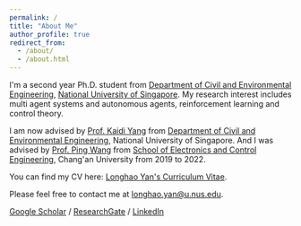```yaml
---
permalink: /
title: "About Me"
author_profile: true
redirect_from: 
  - /about/
  - /about.html
---
```


I'm a second year Ph.D. student from [Department of Civil and Environmental Engineering](https://cde.nus.edu.sg/cee/), [National University of Singapore](https://www.nus.edu.sg/). My research interest includes multi agent systems and autonomous agents, reinforcement learning and control theory.

I am now advised by [Prof. Kaidi Yang](https://sites.google.com/view/kaidiyang/) from [Department of Civil and Environmental Engineering](https://cde.nus.edu.sg/cee/), National University of Singapore. And I was advised by [Prof. Ping Wang](https://ise.sysu.edu.cn/teacher/teacher02/1406670.htm) from [School of Electronics and Control Engineering](https://ec.chd.edu.cn/), Chang'an University from 2019 to 2022.

You can find my CV here: [Longhao Yan's Curriculum Vitae](https://drive.google.com/file/d/1DAHtJGryImu1ytw5LrZTYjgItqD1-k88/view?usp=sharing).

Please feel free to contact me at longhao.yan@u.nus.edu.

[Google Scholar](https://scholar.google.com/citations?user=nAxC4RkAAAAJ&hl=zh-CN&oi=ao) / [ResearchGate](https://www.researchgate.net/profile/Longhao-Yan-2) / [LinkedIn](https://sg.linkedin.com/in/longhao-yan-0b5131260)

